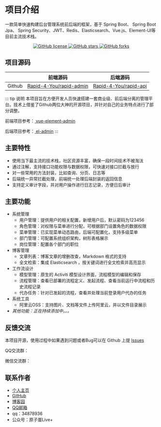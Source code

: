 # 项目介绍

<p>一款简单快速构建后台管理系统前后端的框架，基于 Spring Boot、 Spring Boot Jpa、 Spring Security、JWT、Redis、Elasticsearch、Vue.js、Element-UI等目前主流技术栈。</p>

<center>

<div>
  <a target="_black" href="https://github.com/lizzie2008/Rapid-4-You/blob/master/LICENSE">
    <img alt="GitHub license" src="https://img.shields.io/github/license/lizzie2008/Rapid-4-You">
  </a>
  <a target="_black" href="https://github.com/lizzie2008/Rapid-4-You">
    <img alt="GitHub stars" src="https://img.shields.io/github/stars/lizzie2008/Rapid-4-You">
  </a>
  <a target="_black" href="https://github.com/lizzie2008/Rapid-4-You">
    <img alt="GitHub forks" src="https://img.shields.io/github/forks/lizzie2008/Rapid-4-You">
  </a>
</div>

</center>

## 项目源码

|        | 前端源码                                                     | 后端源码                                                     |
| ------ | ------------------------------------------------------------ | ------------------------------------------------------------ |
| Github | [Rapid-4-You/rapid-admin](https://github.com/lizzie2008/Rapid-4-You/tree/master/rapid-admin) | [Rapid-4-You/rapid-api](https://github.com/lizzie2008/Rapid-4-You/tree/master/rapid-api) |

::: tip 说明
本项目旨在方便开发人员快速搭建一套商业级、前后端分离的管理平台。技术上借鉴了Github两位大神的开源项目，并针对自己的业务特点进行了部分调整。

前端项目参考：[ vue-element-admin](https://panjiachen.github.io/vue-element-admin-site/zh/)

后端项目参考：[ el-admin](https://el-admin.vip/)
:::

## 主要特性

- 使用当下最主流的技术栈，社区资源丰富，确保一段时间技术不被淘汰
- 通过注解，支持接口功能权限与数据权限，可快速对接口拦截与放行
- 对一些常用的方法封装，比如查询、分页、日志等
- 后端统一异常拦截处理，前端统一处理后端封装的返回信息
- 支持定义审计字段，并对用户操作进行日志记录，方便日后审计

## 主要功能

- 系统管理
  - 用户管理：提供用户的相关配置，新增用户后，默认密码为123456
  - 角色管理：对权限与菜单进行分配，可根据部门设置角色的数据权限
  - 菜单管理：已实现菜单动态路由，后端可配置化，支持多级菜单
  - 部门管理：可配置系统组织架构，树形表格展示
  - 岗位管理：配置各个部门的职位
- 博客管理
  - 文章列表：博客文章的增删改查，Markdown 格式的支持
  - 全文检索：集成 Elasticsearch ，按关键词进行全文检索并高亮显示
- 工作流设计
  - 模型管理：原生的 Activiti 模型设计界面，流程模型的编辑和保存
  - 流程管理：查看已部署的流程定义、发起流程、查看当前运行中流程和历史流程记录
  - 代办任务：针对已发起的流程，查看并处理当前登录用户代办的任务
- 系统工具
  - 阿里云OSS：支持图片、文档等文件上传阿里云，并以文件目录展示
- *其他功能：正在持续添加中。。。*

## 反馈交流

本项目开源，使用过程中如果遇到问题或者Bug可以在 Github 上提 [Issues](https://github.com/lizzie2008/Rapid-4-You/issues)

QQ交流群：

微信交流群：

## 联系作者

- [个人主页](https://www.lancelot.tech/)
- [GitHub](https://github.com/lizzie2008)
- [博客园](https://www.cnblogs.com/lizzie-xhu)
- [QQ邮箱](mailto:34878936@qq.com)
- qq：34878936
- 公众号：原子蛋Live+